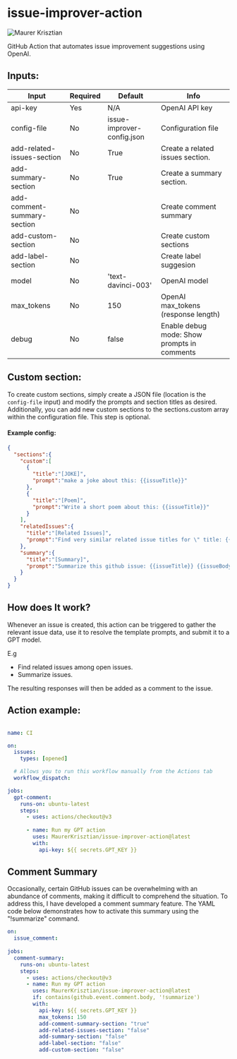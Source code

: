 # issue-improver-action

![Maurer Krisztian](https://user-images.githubusercontent.com/48491140/234571713-eb6a3708-40b5-4b81-903d-7c4d0b16ccea.png)



GitHub Action that automates issue improvement suggestions using OpenAI.

## Inputs:

| Input                      | Required | Default                    | Info                                           |
|----------------------------|----------|----------------------------|------------------------------------------------|
| api-key                    | Yes      | N/A                        | OpenAI API key                                 |
| config-file                | No       | issue-improver-config.json | Configuration file                             |
| add-related-issues-section | No       | True                       | Create a related issues section.               |
| add-summary-section        | No       | True                       | Create a summary section.                      |
| add-comment-summary-section        | No       |                            | Create comment summary                         |
| add-custom-section         | No       |                            | Create custom sections                         |
| add-label-section          | No       |                            | Create label suggesion                         |
| model                      | No       | 'text-davinci-003'         | OpenAI model                                   |
| max_tokens                 | No       | 150                        | OpenAI max_tokens (response length)            |
| debug                 | No       | false                      | Enable debug mode: Show prompts in comments |

## Custom section:

To create custom sections, simply create a JSON file (location is the `config-file` input) and modify the prompts and section titles as desired. Additionally, you can add new custom sections to the sections.custom array within the configuration file. This step is optional.

#### Example config:
```json
{
  "sections":{
    "custom":[
      {
        "title":"[JOKE]",
        "prompt":"make a joke about this: {{issueTitle}}"
      },
      {
        "title":"[Poem]",
        "prompt":"Write a short poem about this: {{issueTitle}}"
      }
    ],
    "relatedIssues":{
      "title":"[Related Issues]",
      "prompt":"Find very similar related issue titles for \" title: {{issueTitle}} \"  from thies issues: {{openIssues}} . If none of them very similar just respond with a \"none\". Make a list of issue title what is may related in this format [title](link) - [the similarity]"
    },
    "summary":{
      "title":"[Summary]",
      "prompt":"Summarize this github issue: {{issueTitle}} {{issueBody}}"
    }
  }
}
```
## How does It work?


Whenever an issue is created, this action can be triggered to gather the relevant issue data, use it to resolve the template prompts, and submit it to a GPT model.

E.g
- Find related issues among open issues.
- Summarize issues.

The resulting responses will then be added as a comment to the issue.

## Action example:


```yml

name: CI

on:
  issues:
    types: [opened]

  # Allows you to run this workflow manually from the Actions tab
  workflow_dispatch:

jobs:
  gpt-comment:
    runs-on: ubuntu-latest
    steps:
      - uses: actions/checkout@v3
      
      - name: Run my GPT action
        uses: MaurerKrisztian/issue-improver-action@latest
        with:
          api-key: ${{ secrets.GPT_KEY }}
```

## Comment Summary
Occasionally, certain GitHub issues can be overwhelming with an abundance of comments, making it difficult to comprehend the situation. To address this, I have developed a comment summary feature. The YAML code below demonstrates how to activate this summary using the "!summarize" command.

```yml
on:
  issue_comment:
    
jobs:
  comment-summary:
    runs-on: ubuntu-latest
    steps:
      - uses: actions/checkout@v3
      - name: Run my GPT action
        uses: MaurerKrisztian/issue-improver-action@latest
        if: contains(github.event.comment.body, '!summarize')
        with:
          api-key: ${{ secrets.GPT_KEY }}
          max_tokens: 150
          add-comment-summary-section: "true"
          add-related-issues-section: "false"
          add-summary-section: "false"
          add-label-section: "false"
          add-custom-section: "false"
```
